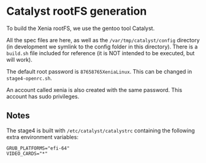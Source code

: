 # Catalyst rootFS generation

To build the Xenia rootFS, we use the gentoo tool Catalyst.

All the spec files are here, as well as the `/var/tmp/catalyst/config` directory (in development we symlink to the config folder in this directory). There is a `build.sh` file included for reference (it is NOT intended to be executed, but will work).

The default root password is `87658765XeniaLinux`. This can be changed in `stage4-openrc.sh`.

An account called xenia is also created with the same password. This account has sudo privileges.

## Notes

The stage4 is built with `/etc/catalyst/catalystrc` containing the following extra environment variables:

```
GRUB_PLATFORMS="efi-64"
VIDEO_CARDS="*"
```